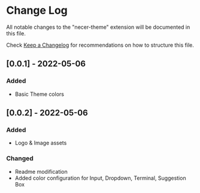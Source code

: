 # Change Log

All notable changes to the "necer-theme" extension will be documented in this file.

Check [Keep a Changelog](http://keepachangelog.com/) for recommendations on how to structure this file.

## [0.0.1] - 2022-05-06
### Added
- Basic Theme colors

## [0.0.2] - 2022-05-06
### Added
- Logo & Image assets

### Changed
- Readme modification
- Added color configuration for Input, Dropdown, Terminal, Suggestion Box 
